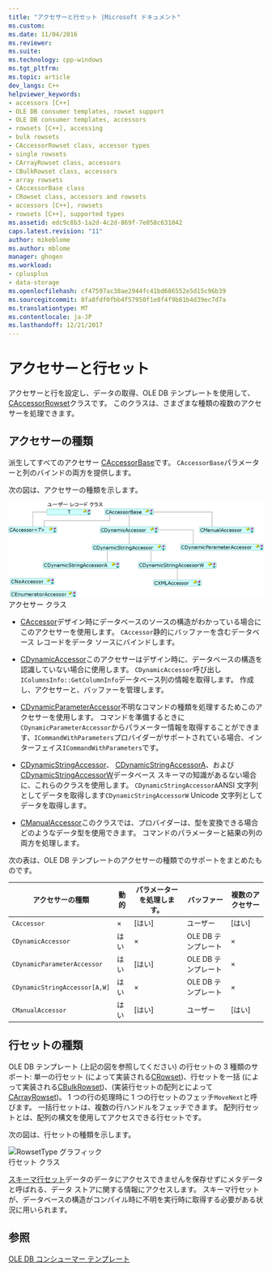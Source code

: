 ```yaml
---
title: "アクセサーと行セット |Microsoft ドキュメント"
ms.custom: 
ms.date: 11/04/2016
ms.reviewer: 
ms.suite: 
ms.technology: cpp-windows
ms.tgt_pltfrm: 
ms.topic: article
dev_langs: C++
helpviewer_keywords:
- accessors [C++]
- OLE DB consumer templates, rowset support
- OLE DB consumer templates, accessors
- rowsets [C++], accessing
- bulk rowsets
- CAccessorRowset class, accessor types
- single rowsets
- CArrayRowset class, accessors
- CBulkRowset class, accessors
- array rowsets
- CAccessorBase class
- CRowset class, accessors and rowsets
- accessors [C++], rowsets
- rowsets [C++], supported types
ms.assetid: edc9c8b3-1a2d-4c2d-869f-7e058c631042
caps.latest.revision: "11"
author: mikeblome
ms.author: mblome
manager: ghogen
ms.workload:
- cplusplus
- data-storage
ms.openlocfilehash: cf47597ac38ae2944fc41bd686552e5d15c96b39
ms.sourcegitcommit: 8fa8fdf0fbb4f57950f1e8f4f9b81b4d39ec7d7a
ms.translationtype: MT
ms.contentlocale: ja-JP
ms.lasthandoff: 12/21/2017
---
```

# <a name="accessors-and-rowsets"></a>アクセサーと行セット
アクセサーと行を設定し、データの取得、OLE DB テンプレートを使用して、 [CAccessorRowset](../../data/oledb/caccessorrowset-class.md)クラスです。 このクラスは、さまざまな種類の複数のアクセサーを処理できます。  
  
## <a name="accessor-types"></a>アクセサーの種類  
 派生してすべてのアクセサー [CAccessorBase](../../data/oledb/caccessorbase-class.md)です。 `CAccessorBase`パラメーターと列のバインドの両方を提供します。  
  
 次の図は、アクセサーの種類を示します。  
  
 ![アクセサー タイプ](../../data/oledb/media/vcaccessortypes.gif "vcaccessortypes")  
アクセサー クラス  
  
-   [CAccessor](../../data/oledb/caccessor-class.md)デザイン時にデータベースのソースの構造がわかっている場合にこのアクセサーを使用します。 `CAccessor`静的にバッファーを含むデータベース レコードをデータ ソースにバインドします。  
  
-   [CDynamicAccessor](../../data/oledb/cdynamicaccessor-class.md)このアクセサーはデザイン時に、データベースの構造を認識していない場合に使用します。 `CDynamicAccessor`呼び出し`IColumnsInfo::GetColumnInfo`データベース列の情報を取得します。 作成し、アクセサーと、バッファーを管理します。  
  
-   [CDynamicParameterAccessor](../../data/oledb/cdynamicparameteraccessor-class.md)不明なコマンドの種類を処理するためこのアクセサーを使用します。 コマンドを準備するときに`CDynamicParameterAccessor`からパラメーター情報を取得することができます、`ICommandWithParameters`プロバイダーがサポートされている場合、インターフェイス`ICommandWithParameters`です。  
  
-   [CDynamicStringAccessor](../../data/oledb/cdynamicstringaccessor-class.md)、 [CDynamicStringAccessorA](../../data/oledb/cdynamicstringaccessora-class.md)、および[CDynamicStringAccessorW](../../data/oledb/cdynamicstringaccessorw-class.md)データベース スキーマの知識があるない場合に、これらのクラスを使用します。 `CDynamicStringAccessorA`ANSI 文字列としてデータを取得します`CDynamicStringAccessorW` Unicode 文字列としてデータを取得します。  
  
-   [CManualAccessor](../../data/oledb/cmanualaccessor-class.md)このクラスでは、プロバイダーは、型を変換できる場合どのようなデータ型を使用できます。 コマンドのパラメーターと結果の列の両方を処理します。  
  
 次の表は、OLE DB テンプレートのアクセサーの種類でのサポートをまとめたものです。  
  
|アクセサーの種類|動的|パラメーターを処理します。|バッファー|複数のアクセサー|  
|-------------------|-------------|--------------------|------------|------------------------|  
|`CAccessor`|×|[はい]|ユーザー|[はい]|  
|`CDynamicAccessor`|はい|×|OLE DB テンプレート|×|  
|`CDynamicParameterAccessor`|はい|[はい]|OLE DB テンプレート|×|  
|`CDynamicStringAccessor[A,W]`|はい|×|OLE DB テンプレート|×|  
|`CManualAccessor`|はい|[はい]|ユーザー|[はい]|  
  
## <a name="rowset-types"></a>行セットの種類  
 OLE DB テンプレート (上記の図を参照してください) の行セットの 3 種類のサポート: 単一の行セット (によって実装される[CRowset](../../data/oledb/crowset-class.md))、行セットを一括 (によって実装される[CBulkRowset](../../data/oledb/cbulkrowset-class.md))、(実装行セットの配列とによって[CArrayRowset](../../data/oledb/carrayrowset-class.md))。 1 つの行の処理時に 1 つの行セットのフェッチ`MoveNext`と呼びます。 一括行セットは、複数の行ハンドルをフェッチできます。 配列行セットとは、配列の構文を使用してアクセスできる行セットです。  
  
 次の図は、行セットの種類を示します。  
  
 ![RowsetType グラフィック](../../data/oledb/media/vcrowsettypes.gif "vcrowsettypes")  
行セット クラス  
  
 [スキーマ行セット](../../data/oledb/obtaining-metadata-with-schema-rowsets.md)データのデータにアクセスできませんを保存せずにメタデータと呼ばれる、データ ストアに関する情報にアクセスします。 スキーマ行セットが、データベースの構造がコンパイル時に不明を実行時に取得する必要がある状況に用いられます。  
  
## <a name="see-also"></a>参照  
 [OLE DB コンシューマー テンプレート](../../data/oledb/ole-db-consumer-templates-cpp.md)